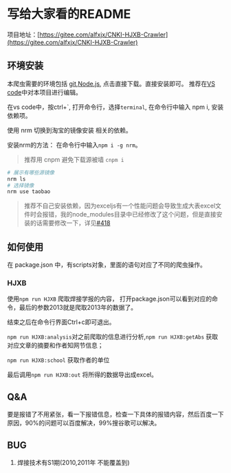 # 写给大家看的README

项目地址：[https://gitee.com/alfxjx/CNKI-HJXB-Crawler](https://gitee.com/alfxjx/CNKI-HJXB-Crawler)

## 环境安装

本爬虫需要的环境包括 [git](https://git-scm.com/downloads),[Node.js](https://nodejs.org/en/), 点击直接下载。直接安装即可。
推荐在[VS code](https://code.visualstudio.com/)中对本项目进行编辑。

在vs code中，按ctrl+\`, 打开命令行，选择`terminal`, 在命令行中输入 npm i, 安装依赖项。

使用 nrm 切换到淘宝的镜像安装 相关的依赖。

安装nrm的方法： 在命令行中输入`npm i -g nrm`。

> 推荐用 cnpm 避免下载源被墙 `cnpm i`

```bash
# 展示有哪些源镜像
nrm ls
# 选择镜像
nrm use taobao
```
> 推荐不自己安装依赖，因为exceljs有一个性能问题会导致生成大表excel文件时会报错，我的node_modules目录中已经修改了这个问题，但是直接安装的话需要修改一下，详见[#418](https://github.com/exceljs/exceljs/issues/418)

## 如何使用

在 package.json 中，有scripts对象，里面的语句对应了不同的爬虫操作。

### HJXB

使用`npm run HJXB` 爬取焊接学报的内容， 打开package.json可以看到对应的命令，最后的参数2013就是爬取2013年的数据了。

结束之后在命令行界面Ctrl+c即可退出。

`npm run HJXB:analysis`对之前爬取的信息进行分析,`npm run HJXB:getAbs` 获取对应文章的摘要和作者知网节信息；

`npm run HJXB:school` 获取作者的单位

最后调用`npm run HJXB:out` 将所得的数据导出成excel。

## Q&A

要是报错了不用紧张，看一下报错信息，检查一下具体的报错内容，然后百度一下原因，90%的问题可以百度解决，99%搜谷歌可以解决。

## BUG

1. 焊接技术有S1期(2010,2011年 不能覆盖到)